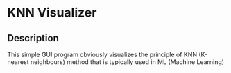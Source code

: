 # KNN Visualizer

## Description

This simple GUI program obviously visualizes the principle of KNN (K-nearest neighbours) method that is typically used in ML (Machine Learning)